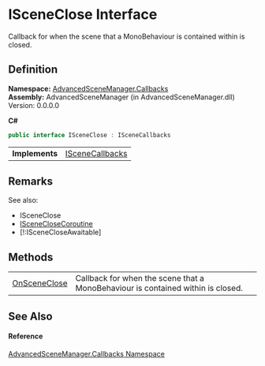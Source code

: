 # ISceneClose Interface


Callback for when the scene that a MonoBehaviour is contained within is closed.



## Definition
**Namespace:** <a href="N_AdvancedSceneManager_Callbacks">AdvancedSceneManager.Callbacks</a>  
**Assembly:** AdvancedSceneManager (in AdvancedSceneManager.dll) Version: 0.0.0.0

**C#**
``` C#
public interface ISceneClose : ISceneCallbacks
```

<table><tr><td><strong>Implements</strong></td><td><a href="T_AdvancedSceneManager_Callbacks_ISceneCallbacks">ISceneCallbacks</a></td></tr>
</table>



## Remarks
See also:   
  
<ul><li>ISceneClose</li><li><a href="T_AdvancedSceneManager_Callbacks_ISceneCloseCoroutine">ISceneCloseCoroutine</a></li><li>[!:ISceneCloseAwaitable]</li></ul>



## Methods
<table>
<tr>
<td><a href="M_AdvancedSceneManager_Callbacks_ISceneClose_OnSceneClose">OnSceneClose</a></td>
<td>Callback for when the scene that a MonoBehaviour is contained within is closed.</td></tr>
</table>

## See Also


#### Reference
<a href="N_AdvancedSceneManager_Callbacks">AdvancedSceneManager.Callbacks Namespace</a>  
